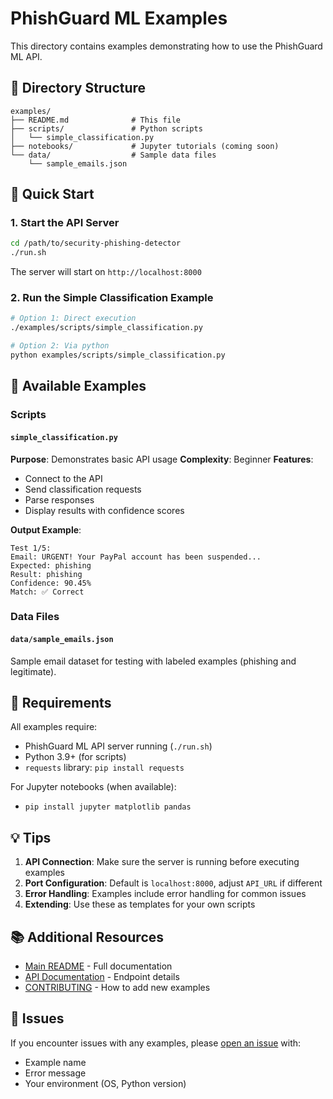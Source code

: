 # PhishGuard ML Examples

This directory contains examples demonstrating how to use the PhishGuard ML API.

## 📁 Directory Structure

```
examples/
├── README.md              # This file
├── scripts/               # Python scripts
│   └── simple_classification.py
├── notebooks/             # Jupyter tutorials (coming soon)
└── data/                  # Sample data files
    └── sample_emails.json
```

## 🚀 Quick Start

### 1. Start the API Server

```bash
cd /path/to/security-phishing-detector
./run.sh
```

The server will start on `http://localhost:8000`

### 2. Run the Simple Classification Example

```bash
# Option 1: Direct execution
./examples/scripts/simple_classification.py

# Option 2: Via python
python examples/scripts/simple_classification.py
```

## 📝 Available Examples

### Scripts

#### `simple_classification.py`
**Purpose**: Demonstrates basic API usage
**Complexity**: Beginner
**Features**:
- Connect to the API
- Send classification requests
- Parse responses
- Display results with confidence scores

**Output Example**:
```
Test 1/5:
Email: URGENT! Your PayPal account has been suspended...
Expected: phishing
Result: phishing
Confidence: 90.45%
Match: ✅ Correct
```

### Data Files

#### `data/sample_emails.json`
Sample email dataset for testing with labeled examples (phishing and legitimate).

## 🔧 Requirements

All examples require:
- PhishGuard ML API server running (`./run.sh`)
- Python 3.9+ (for scripts)
- `requests` library: `pip install requests`

For Jupyter notebooks (when available):
- `pip install jupyter matplotlib pandas`

## 💡 Tips

1. **API Connection**: Make sure the server is running before executing examples
2. **Port Configuration**: Default is `localhost:8000`, adjust `API_URL` if different
3. **Error Handling**: Examples include error handling for common issues
4. **Extending**: Use these as templates for your own scripts

## 📚 Additional Resources

- [Main README](../README.md) - Full documentation
- [API Documentation](../README.md#-api-documentation) - Endpoint details
- [CONTRIBUTING](../CONTRIBUTING.md) - How to add new examples

## 🐛 Issues

If you encounter issues with any examples, please [open an issue](https://github.com/guitargnarr/security-phishing-detector/issues) with:
- Example name
- Error message
- Your environment (OS, Python version)
